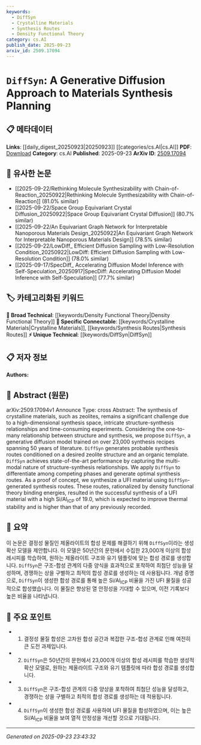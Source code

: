 ```yaml
---
keywords:
  - DiffSyn
  - Crystalline Materials
  - Synthesis Routes
  - Density Functional Theory
category: cs.AI
publish_date: 2025-09-23
arxiv_id: 2509.17094
---
```


<!-- KEYWORD_LINKING_METADATA:
{
  "processed_timestamp": "2025-09-23T23:43:32.929139",
  "vocabulary_version": "1.0",
  "selected_keywords": [
    "DiffSyn",
    "Crystalline Materials",
    "Synthesis Routes",
    "Density Functional Theory"
  ],
  "rejected_keywords": [],
  "similarity_scores": {
    "DiffSyn": 0.8,
    "Crystalline Materials": 0.7,
    "Synthesis Routes": 0.72,
    "Density Functional Theory": 0.68
  },
  "extraction_method": "AI_prompt_based",
  "budget_applied": true,
  "candidates_json": {
    "candidates": [
      {
        "surface": "DiffSyn",
        "canonical": "DiffSyn",
        "aliases": [
          "Generative Diffusion Model"
        ],
        "category": "unique_technical",
        "rationale": "DiffSyn is a novel generative diffusion model specifically designed for materials synthesis planning, offering unique insights into synthesis routes.",
        "novelty_score": 0.85,
        "connectivity_score": 0.65,
        "specificity_score": 0.9,
        "link_intent_score": 0.8
      },
      {
        "surface": "crystalline materials",
        "canonical": "Crystalline Materials",
        "aliases": [
          "Zeolites"
        ],
        "category": "specific_connectable",
        "rationale": "Crystalline materials, including zeolites, are central to the study and provide a specific domain for linking synthesis methods.",
        "novelty_score": 0.45,
        "connectivity_score": 0.78,
        "specificity_score": 0.82,
        "link_intent_score": 0.7
      },
      {
        "surface": "synthesis routes",
        "canonical": "Synthesis Routes",
        "aliases": [
          "Synthesis Pathways"
        ],
        "category": "specific_connectable",
        "rationale": "Synthesis routes are critical for understanding the application of DiffSyn and linking to materials science processes.",
        "novelty_score": 0.5,
        "connectivity_score": 0.8,
        "specificity_score": 0.75,
        "link_intent_score": 0.72
      },
      {
        "surface": "density functional theory",
        "canonical": "Density Functional Theory",
        "aliases": [
          "DFT"
        ],
        "category": "broad_technical",
        "rationale": "Density functional theory is a widely used computational method in materials science, providing a bridge to theoretical studies.",
        "novelty_score": 0.3,
        "connectivity_score": 0.85,
        "specificity_score": 0.7,
        "link_intent_score": 0.68
      }
    ],
    "ban_list_suggestions": [
      "structure-synthesis relationships",
      "high-dimensional synthesis space",
      "time-consuming experiments"
    ]
  },
  "decisions": [
    {
      "candidate_surface": "DiffSyn",
      "resolved_canonical": "DiffSyn",
      "decision": "linked",
      "scores": {
        "novelty": 0.85,
        "connectivity": 0.65,
        "specificity": 0.9,
        "link_intent": 0.8
      }
    },
    {
      "candidate_surface": "crystalline materials",
      "resolved_canonical": "Crystalline Materials",
      "decision": "linked",
      "scores": {
        "novelty": 0.45,
        "connectivity": 0.78,
        "specificity": 0.82,
        "link_intent": 0.7
      }
    },
    {
      "candidate_surface": "synthesis routes",
      "resolved_canonical": "Synthesis Routes",
      "decision": "linked",
      "scores": {
        "novelty": 0.5,
        "connectivity": 0.8,
        "specificity": 0.75,
        "link_intent": 0.72
      }
    },
    {
      "candidate_surface": "density functional theory",
      "resolved_canonical": "Density Functional Theory",
      "decision": "linked",
      "scores": {
        "novelty": 0.3,
        "connectivity": 0.85,
        "specificity": 0.7,
        "link_intent": 0.68
      }
    }
  ]
}
-->

# $\texttt{DiffSyn}$: A Generative Diffusion Approach to Materials Synthesis Planning

## 📋 메타데이터

**Links**: [[daily_digest_20250923|20250923]] [[categories/cs.AI|cs.AI]]
**PDF**: [Download](https://arxiv.org/pdf/2509.17094.pdf)
**Category**: cs.AI
**Published**: 2025-09-23
**ArXiv ID**: [2509.17094](https://arxiv.org/abs/2509.17094)

## 🔗 유사한 논문
- [[2025-09-22/Rethinking Molecule Synthesizability with Chain-of-Reaction_20250922|Rethinking Molecule Synthesizability with Chain-of-Reaction]] (81.0% similar)
- [[2025-09-22/Space Group Equivariant Crystal Diffusion_20250922|Space Group Equivariant Crystal Diffusion]] (80.7% similar)
- [[2025-09-22/An Equivariant Graph Network for Interpretable Nanoporous Materials Design_20250922|An Equivariant Graph Network for Interpretable Nanoporous Materials Design]] (78.5% similar)
- [[2025-09-22/LowDiff_ Efficient Diffusion Sampling with Low-Resolution Condition_20250922|LowDiff: Efficient Diffusion Sampling with Low-Resolution Condition]] (78.0% similar)
- [[2025-09-17/SpecDiff_ Accelerating Diffusion Model Inference with Self-Speculation_20250917|SpecDiff: Accelerating Diffusion Model Inference with Self-Speculation]] (77.7% similar)

## 🏷️ 카테고리화된 키워드
**🧠 Broad Technical**: [[keywords/Density Functional Theory|Density Functional Theory]]
**🔗 Specific Connectable**: [[keywords/Crystalline Materials|Crystalline Materials]], [[keywords/Synthesis Routes|Synthesis Routes]]
**⚡ Unique Technical**: [[keywords/DiffSyn|DiffSyn]]

## 📋 저자 정보

**Authors:** 

## 📄 Abstract (원문)

arXiv:2509.17094v1 Announce Type: cross 
Abstract: The synthesis of crystalline materials, such as zeolites, remains a significant challenge due to a high-dimensional synthesis space, intricate structure-synthesis relationships and time-consuming experiments. Considering the one-to-many relationship between structure and synthesis, we propose $\texttt{DiffSyn}$, a generative diffusion model trained on over 23,000 synthesis recipes spanning 50 years of literature. $\texttt{DiffSyn}$ generates probable synthesis routes conditioned on a desired zeolite structure and an organic template. $\texttt{DiffSyn}$ achieves state-of-the-art performance by capturing the multi-modal nature of structure-synthesis relationships. We apply $\texttt{DiffSyn}$ to differentiate among competing phases and generate optimal synthesis routes. As a proof of concept, we synthesize a UFI material using $\texttt{DiffSyn}$-generated synthesis routes. These routes, rationalized by density functional theory binding energies, resulted in the successful synthesis of a UFI material with a high Si/Al$_{\text{ICP}}$ of 19.0, which is expected to improve thermal stability and is higher than that of any previously recorded.

## 📝 요약

이 논문은 결정성 물질인 제올라이트의 합성 문제를 해결하기 위해 $\texttt{DiffSyn}$이라는 생성 확산 모델을 제안합니다. 이 모델은 50년간의 문헌에서 수집한 23,000개 이상의 합성 레시피를 학습하여, 원하는 제올라이트 구조와 유기 템플릿에 맞는 합성 경로를 생성합니다. $\texttt{DiffSyn}$은 구조-합성 관계의 다중 양식을 효과적으로 포착하여 최첨단 성능을 달성하며, 경쟁하는 상을 구별하고 최적의 합성 경로를 생성하는 데 사용됩니다. 개념 증명으로, $\texttt{DiffSyn}$이 생성한 합성 경로를 통해 높은 Si/Al$_{\text{ICP}}$ 비율을 가진 UFI 물질을 성공적으로 합성했습니다. 이 물질은 향상된 열 안정성을 기대할 수 있으며, 이전 기록보다 높은 비율을 나타냅니다.

## 🎯 주요 포인트

- 1. 결정성 물질 합성은 고차원 합성 공간과 복잡한 구조-합성 관계로 인해 여전히 큰 도전 과제입니다.
- 2. $\texttt{DiffSyn}$은 50년간의 문헌에서 23,000개 이상의 합성 레시피를 학습한 생성적 확산 모델로, 원하는 제올라이트 구조와 유기 템플릿에 따라 합성 경로를 생성합니다.
- 3. $\texttt{DiffSyn}$은 구조-합성 관계의 다중 양상을 포착하여 최첨단 성능을 달성하고, 경쟁하는 상을 구별하고 최적의 합성 경로를 생성하는 데 적용됩니다.
- 4. $\texttt{DiffSyn}$이 생성한 합성 경로를 사용하여 UFI 물질을 합성하였으며, 이는 높은 Si/Al$_{\text{ICP}}$ 비율을 보여 열적 안정성을 개선할 것으로 기대됩니다.


---

*Generated on 2025-09-23 23:43:32*